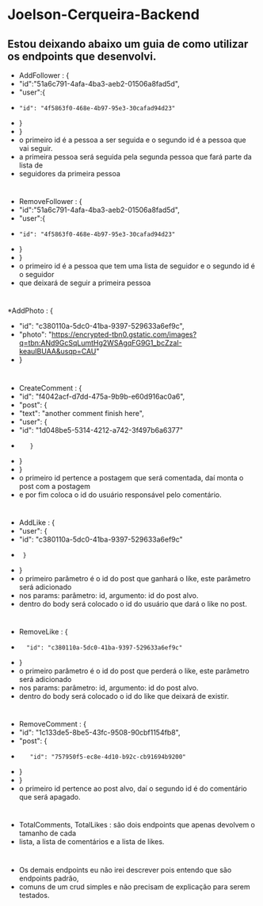 # Joelson-Cerqueira-Backend

## Estou deixando abaixo um guia de como utilizar os endpoints que desenvolvi.

* AddFollower : {
* "id":"51a6c791-4afa-4ba3-aeb2-01506a8fad5d",
*  "user":{
*     "id": "4f5863f0-468e-4b97-95e3-30cafad94d23"
*    }
* }
* o primeiro id é a pessoa a ser seguida e o segundo id é a pessoa que vai seguir.
* a primeira pessoa será seguida pela segunda pessoa que fará parte da lista de 
* seguidores da primeira pessoa
#
#
* RemoveFollower : {
*  "id":"51a6c791-4afa-4ba3-aeb2-01506a8fad5d",
*  "user":{
*     "id": "4f5863f0-468e-4b97-95e3-30cafad94d23"
*    }
*  }
* o primeiro id é a pessoa que tem uma lista de seguidor e o segundo id é o seguidor
*  que deixará de seguir a primeira pessoa
#
#
*AddPhoto : {
*   "id": "c380110a-5dc0-41ba-9397-529633a6ef9c",
*   "photo": "https://encrypted-tbn0.gstatic.com/images?q=tbn:ANd9GcSqLumtHg2WSAgqFG9G1_bcZzaI-keauIBUAA&usqp=CAU"
* }
#
#
* CreateComment : {
*    "id": "f4042acf-d7dd-475a-9b9b-e60d916ac0a6",
*    "post": {
*    "text": "another comment finish here",
*    "user": {
*    "id": "1d048be5-5314-4212-a742-3f497b6a6377"
*        }
*    }
*  }
* o primeiro id pertence a postagem que será comentada, daí monta o post com a postagem
* e por fim coloca o id do usuário responsável pelo comentário.
#
#
* AddLike : {
*    "user": {
*    "id": "c380110a-5dc0-41ba-9397-529633a6ef9c"
*      }
*   }
*   o primeiro parâmetro é o id do post que ganhará o like, este parâmetro será adicionado
*    nos params: parâmetro: id, argumento: id do post alvo.
*   dentro do body será colocado o id do usuário que dará o like no post.
#
#
* RemoveLike : {
*       "id": "c380110a-5dc0-41ba-9397-529633a6ef9c"
*  }
*   o primeiro parâmetro é o id do post que perderá o like, este parâmetro será adicionado
*    nos params: parâmetro: id, argumento: id do post alvo.
*   dentro do body será colocado o id do like que deixará de existir.
#
#
* RemoveComment : {
*    "id": "1c133de5-8be5-43fc-9508-90cbf1154fb8",
*    "post": {
*        "id": "757950f5-ec8e-4d10-b92c-cb91694b9200"
*    }
* }
* o primeiro id pertence ao post alvo, daí o segundo id é do comentário que será apagado.
#
#
* TotalComments, TotalLikes : são dois endpoints que apenas devolvem o tamanho de cada 
* lista, a lista de comentários e a lista de likes.
#
#
* Os demais endpoints eu não irei descrever pois entendo que são endpoints padrão, 
* comuns de um crud simples e não precisam de explicação para serem testados.


